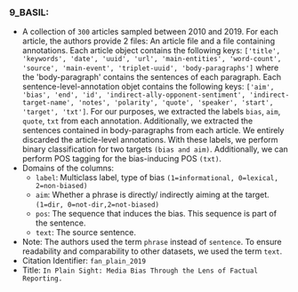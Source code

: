 ### 9_BASIL:
- A collection of `300` articles sampled between 2010 and 2019.
For each article, the authors provide 2 files: An article file and a file containing annotations.
Each article object contains the following keys: `['title', 'keywords', 'date', 'uuid', 'url', 'main-entities', 'word-count', 'source', 'main-event', 'triplet-uuid', 'body-paragraphs']` where the 'body-paragraph' contains the sentences of each paragraph.
Each sentence-level-annotation objet contains the following keys: `['aim', 'bias', 'end', 'id', 'indirect-ally-opponent-sentiment', 'indirect-target-name', 'notes', 'polarity', 'quote', 'speaker', 'start', 'target', 'txt']`.
For our purposes, we extracted the labels `bias`, `aim`, `quote`, `txt` from each annotation.
Additionally, we extracted the sentences contained in body-paragraphs from each article.
We entirely discarded the article-level annotations.
With these labels, we perform binary classification for two targets `(bias and aim)`.
Additionally, we can perform POS tagging for the bias-inducing POS `(txt)`.
- Domains of the columns:
  - `label`:  Multiclass label, type of bias `(1=informational, 0=lexical, 2=non-biased)`
  - `aim`: Whether a phrase is directly/ indirectly aiming at the target. `(1=dir, 0=not-dir,2=not-biased)`
  - `pos`: The sequence that induces the bias. This sequence is part of the sentence.
  - `text`: The source sentence.
- Note: The authors used the term `phrase` instead of `sentence`.
To ensure readability and comparability to other datasets, we used the term `text`.
- Citation Identifier: `fan_plain_2019`
- Title: `In Plain Sight: Media Bias Through the Lens of Factual Reporting.`